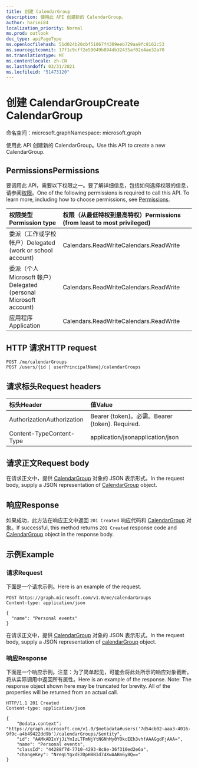 ```yaml
---
title: 创建 CalendarGroup
description: 使用此 API 创建新的 CalendarGroup。
author: harini84
localization_priority: Normal
ms.prod: outlook
doc_type: apiPageType
ms.openlocfilehash: 51d024b20cbf51067f4309eeb729aa9fc8162c53
ms.sourcegitcommit: 17f1c9cff2e59049b894db32435af02e4ae32a70
ms.translationtype: MT
ms.contentlocale: zh-CN
ms.lasthandoff: 03/31/2021
ms.locfileid: "51473120"
---
```

# <a name="create-calendargroup"></a><span data-ttu-id="4b967-103">创建 CalendarGroup</span><span class="sxs-lookup"><span data-stu-id="4b967-103">Create CalendarGroup</span></span>

<span data-ttu-id="4b967-104">命名空间：microsoft.graph</span><span class="sxs-lookup"><span data-stu-id="4b967-104">Namespace: microsoft.graph</span></span>

<span data-ttu-id="4b967-105">使用此 API 创建新的 CalendarGroup。</span><span class="sxs-lookup"><span data-stu-id="4b967-105">Use this API to create a new CalendarGroup.</span></span>
## <a name="permissions"></a><span data-ttu-id="4b967-106">Permissions</span><span class="sxs-lookup"><span data-stu-id="4b967-106">Permissions</span></span>
<span data-ttu-id="4b967-p101">要调用此 API，需要以下权限之一。要了解详细信息，包括如何选择权限的信息，请参阅[权限](/graph/permissions-reference)。</span><span class="sxs-lookup"><span data-stu-id="4b967-p101">One of the following permissions is required to call this API. To learn more, including how to choose permissions, see [Permissions](/graph/permissions-reference).</span></span>

|<span data-ttu-id="4b967-109">权限类型</span><span class="sxs-lookup"><span data-stu-id="4b967-109">Permission type</span></span>      | <span data-ttu-id="4b967-110">权限（从最低特权到最高特权）</span><span class="sxs-lookup"><span data-stu-id="4b967-110">Permissions (from least to most privileged)</span></span>              |
|:--------------------|:---------------------------------------------------------|
|<span data-ttu-id="4b967-111">委派（工作或学校帐户）</span><span class="sxs-lookup"><span data-stu-id="4b967-111">Delegated (work or school account)</span></span> | <span data-ttu-id="4b967-112">Calendars.ReadWrite</span><span class="sxs-lookup"><span data-stu-id="4b967-112">Calendars.ReadWrite</span></span>    |
|<span data-ttu-id="4b967-113">委派（个人 Microsoft 帐户）</span><span class="sxs-lookup"><span data-stu-id="4b967-113">Delegated (personal Microsoft account)</span></span> | <span data-ttu-id="4b967-114">Calendars.ReadWrite</span><span class="sxs-lookup"><span data-stu-id="4b967-114">Calendars.ReadWrite</span></span>    |
|<span data-ttu-id="4b967-115">应用程序</span><span class="sxs-lookup"><span data-stu-id="4b967-115">Application</span></span> | <span data-ttu-id="4b967-116">Calendars.ReadWrite</span><span class="sxs-lookup"><span data-stu-id="4b967-116">Calendars.ReadWrite</span></span> |

## <a name="http-request"></a><span data-ttu-id="4b967-117">HTTP 请求</span><span class="sxs-lookup"><span data-stu-id="4b967-117">HTTP request</span></span>
<!-- { "blockType": "ignored" } -->
```http
POST /me/calendarGroups
POST /users/{id | userPrincipalName}/calendarGroups
```
## <a name="request-headers"></a><span data-ttu-id="4b967-118">请求标头</span><span class="sxs-lookup"><span data-stu-id="4b967-118">Request headers</span></span>
| <span data-ttu-id="4b967-119">标头</span><span class="sxs-lookup"><span data-stu-id="4b967-119">Header</span></span>       | <span data-ttu-id="4b967-120">值</span><span class="sxs-lookup"><span data-stu-id="4b967-120">Value</span></span> |
|:---------------|:--------|
| <span data-ttu-id="4b967-121">Authorization</span><span class="sxs-lookup"><span data-stu-id="4b967-121">Authorization</span></span>  | <span data-ttu-id="4b967-p102">Bearer {token}。必需。</span><span class="sxs-lookup"><span data-stu-id="4b967-p102">Bearer {token}. Required.</span></span>  |
| <span data-ttu-id="4b967-124">Content-Type</span><span class="sxs-lookup"><span data-stu-id="4b967-124">Content-Type</span></span>  | <span data-ttu-id="4b967-125">application/json</span><span class="sxs-lookup"><span data-stu-id="4b967-125">application/json</span></span>  |

## <a name="request-body"></a><span data-ttu-id="4b967-126">请求正文</span><span class="sxs-lookup"><span data-stu-id="4b967-126">Request body</span></span>
<span data-ttu-id="4b967-127">在请求正文中，提供 [CalendarGroup](../resources/calendargroup.md) 对象的 JSON 表示形式。</span><span class="sxs-lookup"><span data-stu-id="4b967-127">In the request body, supply a JSON representation of [CalendarGroup](../resources/calendargroup.md) object.</span></span>

## <a name="response"></a><span data-ttu-id="4b967-128">响应</span><span class="sxs-lookup"><span data-stu-id="4b967-128">Response</span></span>

<span data-ttu-id="4b967-129">如果成功，此方法在响应正文中返回 `201 Created` 响应代码和 [CalendarGroup](../resources/calendargroup.md) 对象。</span><span class="sxs-lookup"><span data-stu-id="4b967-129">If successful, this method returns `201 Created` response code and [CalendarGroup](../resources/calendargroup.md) object in the response body.</span></span>

## <a name="example"></a><span data-ttu-id="4b967-130">示例</span><span class="sxs-lookup"><span data-stu-id="4b967-130">Example</span></span>
### <a name="request"></a><span data-ttu-id="4b967-131">请求</span><span class="sxs-lookup"><span data-stu-id="4b967-131">Request</span></span>
<span data-ttu-id="4b967-132">下面是一个请求示例。</span><span class="sxs-lookup"><span data-stu-id="4b967-132">Here is an example of the request.</span></span>

<!-- {
  "blockType": "request",
  "name": "create_calendargroup_from_user"
}-->
```http
POST https://graph.microsoft.com/v1.0/me/calendarGroups
Content-type: application/json

{
  "name": "Personal events"
}
```

<span data-ttu-id="4b967-133">在请求正文中，提供 [CalendarGroup](../resources/calendargroup.md) 对象的 JSON 表示形式。</span><span class="sxs-lookup"><span data-stu-id="4b967-133">In the request body, supply a JSON representation of [calendarGroup](../resources/calendargroup.md) object.</span></span>
### <a name="response"></a><span data-ttu-id="4b967-134">响应</span><span class="sxs-lookup"><span data-stu-id="4b967-134">Response</span></span>
<span data-ttu-id="4b967-p103">下面是一个响应示例。注意：为了简单起见，可能会将此处所示的响应对象截断。将从实际调用中返回所有属性。</span><span class="sxs-lookup"><span data-stu-id="4b967-p103">Here is an example of the response. Note: The response object shown here may be truncated for brevity. All of the properties will be returned from an actual call.</span></span>
<!-- {
  "blockType": "response",
  "truncated": true,
  "@odata.type": "microsoft.graph.calendarGroup"
} -->
```http
HTTP/1.1 201 Created
Content-type: application/json

{
    "@odata.context": "https://graph.microsoft.com/v1.0/$metadata#users('7d54cb02-aaa3-4016-9f9c-a4b49422dd9b')/calendarGroups/$entity",
    "id": "AAMkADIxYjJiYmIzLTFmNjYtNGNhMy0YOkcEEh3vhfAAAGgdFjAAA=",
    "name": "Personal events",
    "classId": "44288f7d-7710-4293-8c8e-36f310ed2e6a",
    "changeKey": "NreqLYgxdE2DpHBBId74XwAABn6y8Q=="
}
```

<!-- uuid: 8fcb5dbc-d5aa-4681-8e31-b001d5168d79
2015-10-25 14:57:30 UTC -->
<!-- {
  "type": "#page.annotation",
  "description": "Create CalendarGroup",
  "keywords": "",
  "section": "documentation",
  "tocPath": "",
  "suppressions": [
  ]
}-->

